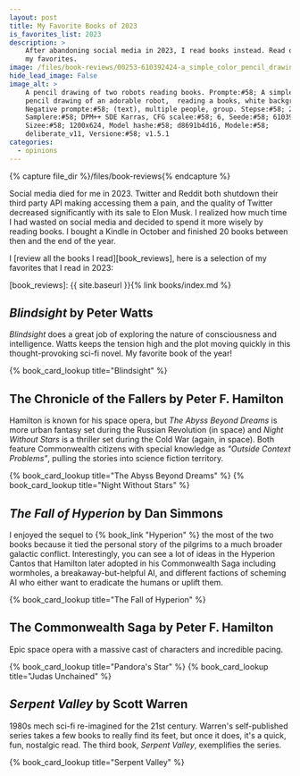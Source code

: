 ```yaml
---
layout: post
title: My Favorite Books of 2023
is_favorites_list: 2023
description: >
    After abandoning social media in 2023, I read books instead. Read on for
    my favorites.
image: /files/book-reviews/00253-610392424-a_simple_color_pencil_drawing_of_an_adorable_robot_reading_a_books_white_background.png
hide_lead_image: False
image_alt: >
    A pencil drawing of two robots reading books. Prompte:#58; A simple color
    pencil drawing of an adorable robot,  reading a books, white background.
    Negative prompte:#58; (text), multiple people, group. Stepse:#58; 20,
    Samplere:#58; DPM++ SDE Karras, CFG scalee:#58; 6, Seede:#58; 610392424,
    Sizee:#58; 1200x624, Model hashe:#58; d8691b4d16, Modele:#58;
    deliberate_v11, Versione:#58; v1.5.1
categories:
  - opinions
---
```


{% capture file_dir %}/files/book-reviews{% endcapture %}

Social media died for me in 2023. Twitter and Reddit both shutdown their third
party API making accessing them a pain, and the quality of Twitter decreased
significantly with its sale to Elon Musk. I realized how much time I had
wasted on social media and decided to spend it more wisely by reading books. I
bought a Kindle in October and finished 20 books between then and the end of
the year.

I [review all the books I read][book_reviews], here is a selection of my
favorites that I read in 2023:

[book_reviews]: {{ site.baseurl }}{% link books/index.md %}

## <cite class="book-title">Blindsight</cite> by <span class="author-name">Peter Watts</span>

<cite class="book-title">Blindsight</cite> does a great job of exploring the
nature of consciousness and intelligence. Watts keeps the tension high and the
plot moving quickly in this thought-provoking sci-fi novel. My favorite book
of the year!

<div class="card-grid">
  {% book_card_lookup title="Blindsight" %}
</div>

## <span class="book-series">The Chronicle of the Fallers</span> by <span class="author-name">Peter F. Hamilton</span>

Hamilton is known for his space opera, but <cite class="book-title">The Abyss
Beyond Dreams</cite> is more urban fantasy set during the Russian Revolution
(in space) and <cite class="book-title">Night Without Stars</cite> is a
thriller set during the Cold War (again, in space). Both feature Commonwealth
citizens with special knowledge as _"Outside Context Problems"_, pulling the
stories into science fiction territory.

<div class="card-grid">
  {% book_card_lookup title="The Abyss Beyond Dreams" %}
  {% book_card_lookup title="Night Without Stars" %}
</div>

## <cite class="book-title">The Fall of Hyperion</cite> by <span class="author-name">Dan Simmons</span>

I enjoyed the sequel to {% book_link "Hyperion" %} the most
of the two books because it tied the personal story of the pilgrims to a much
broader galactic conflict. Interestingly, you can see a lot of ideas in the
Hyperion Cantos that Hamilton later adopted in his Commonwealth Saga including
wormholes, a breakaway-but-helpful AI, and different factions of
scheming AI who either want to eradicate the humans or uplift them.

<div class="card-grid">
  {% book_card_lookup title="The Fall of Hyperion" %}
</div>

## <span class="book-series">The Commonwealth Saga</span> by <span class="author-name">Peter F. Hamilton</span>

Epic space opera with a massive cast of characters and incredible pacing.

<div class="card-grid">
  {% book_card_lookup title="Pandora's Star" %}
  {% book_card_lookup title="Judas Unchained" %}
</div>

## <cite class="book-title">Serpent Valley</cite> by <span class="author-name">Scott Warren</span>

1980s mech sci-fi re-imagined for the 21st century. Warren's self-published
series takes a few books to really find its feet, but once it does, it's a
quick, fun, nostalgic read. The third book, <cite class="book-title">Serpent
Valley</cite>, exemplifies the series.

<div class="card-grid">
  {% book_card_lookup title="Serpent Valley" %}
</div>
